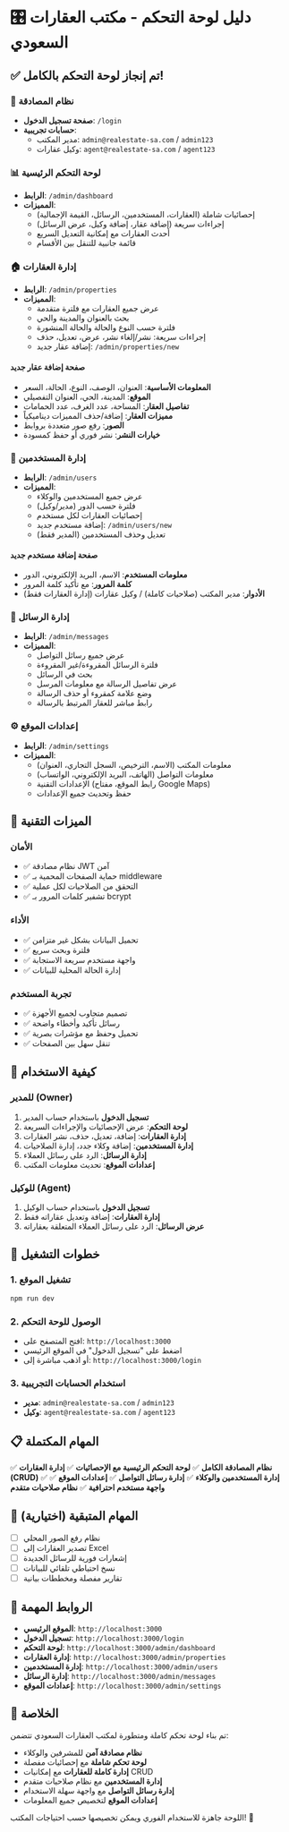 # 🎛️ دليل لوحة التحكم - مكتب العقارات السعودي

## ✅ تم إنجاز لوحة التحكم بالكامل!

### 🔐 نظام المصادقة
- **صفحة تسجيل الدخول**: `/login`
- **حسابات تجريبية**:
  - مدير المكتب: `admin@realestate-sa.com` / `admin123`
  - وكيل عقارات: `agent@realestate-sa.com` / `agent123`

### 📊 لوحة التحكم الرئيسية
- **الرابط**: `/admin/dashboard`
- **المميزات**:
  - إحصائيات شاملة (العقارات، المستخدمين، الرسائل، القيمة الإجمالية)
  - إجراءات سريعة (إضافة عقار، إضافة وكيل، عرض الرسائل)
  - أحدث العقارات مع إمكانية التعديل السريع
  - قائمة جانبية للتنقل بين الأقسام

### 🏠 إدارة العقارات
- **الرابط**: `/admin/properties`
- **المميزات**:
  - عرض جميع العقارات مع فلترة متقدمة
  - بحث بالعنوان والمدينة والحي
  - فلترة حسب النوع والحالة والحالة المنشورة
  - إجراءات سريعة: نشر/إلغاء نشر، عرض، تعديل، حذف
  - إضافة عقار جديد: `/admin/properties/new`

#### صفحة إضافة عقار جديد
- **المعلومات الأساسية**: العنوان، الوصف، النوع، الحالة، السعر
- **الموقع**: المدينة، الحي، العنوان التفصيلي
- **تفاصيل العقار**: المساحة، عدد الغرف، عدد الحمامات
- **مميزات العقار**: إضافة/حذف المميزات ديناميكياً
- **الصور**: رفع صور متعددة بروابط
- **خيارات النشر**: نشر فوري أو حفظ كمسودة

### 👥 إدارة المستخدمين
- **الرابط**: `/admin/users`
- **المميزات**:
  - عرض جميع المستخدمين والوكلاء
  - فلترة حسب الدور (مدير/وكيل)
  - إحصائيات العقارات لكل مستخدم
  - إضافة مستخدم جديد: `/admin/users/new`
  - تعديل وحذف المستخدمين (المدير فقط)

#### صفحة إضافة مستخدم جديد
- **معلومات المستخدم**: الاسم، البريد الإلكتروني، الدور
- **كلمة المرور**: مع تأكيد كلمة المرور
- **الأدوار**: مدير المكتب (صلاحيات كاملة) / وكيل عقارات (إدارة العقارات فقط)

### 💬 إدارة الرسائل
- **الرابط**: `/admin/messages`
- **المميزات**:
  - عرض جميع رسائل التواصل
  - فلترة الرسائل المقروءة/غير المقروءة
  - بحث في الرسائل
  - عرض تفاصيل الرسالة مع معلومات المرسل
  - وضع علامة كمقروء أو حذف الرسالة
  - رابط مباشر للعقار المرتبط بالرسالة

### ⚙️ إعدادات الموقع
- **الرابط**: `/admin/settings`
- **المميزات**:
  - معلومات المكتب (الاسم، الترخيص، السجل التجاري، العنوان)
  - معلومات التواصل (الهاتف، البريد الإلكتروني، الواتساب)
  - الإعدادات التقنية (رابط الموقع، مفتاح Google Maps)
  - حفظ وتحديث جميع الإعدادات

## 🔧 الميزات التقنية

### الأمان
- ✅ نظام مصادقة JWT آمن
- ✅ حماية الصفحات المحمية بـ middleware
- ✅ التحقق من الصلاحيات لكل عملية
- ✅ تشفير كلمات المرور بـ bcrypt

### الأداء
- ✅ تحميل البيانات بشكل غير متزامن
- ✅ فلترة وبحث سريع
- ✅ واجهة مستخدم سريعة الاستجابة
- ✅ إدارة الحالة المحلية للبيانات

### تجربة المستخدم
- ✅ تصميم متجاوب لجميع الأجهزة
- ✅ رسائل تأكيد وأخطاء واضحة
- ✅ تحميل وحفظ مع مؤشرات بصرية
- ✅ تنقل سهل بين الصفحات

## 📱 كيفية الاستخدام

### للمدير (Owner)
1. **تسجيل الدخول** باستخدام حساب المدير
2. **لوحة التحكم**: عرض الإحصائيات والإجراءات السريعة
3. **إدارة العقارات**: إضافة، تعديل، حذف، نشر العقارات
4. **إدارة المستخدمين**: إضافة وكلاء جدد، إدارة الصلاحيات
5. **إدارة الرسائل**: الرد على رسائل العملاء
6. **إعدادات الموقع**: تحديث معلومات المكتب

### للوكيل (Agent)
1. **تسجيل الدخول** باستخدام حساب الوكيل
2. **إدارة العقارات**: إضافة وتعديل عقاراته فقط
3. **عرض الرسائل**: الرد على رسائل العملاء المتعلقة بعقاراته

## 🚀 خطوات التشغيل

### 1. تشغيل الموقع
```bash
npm run dev
```

### 2. الوصول للوحة التحكم
- افتح المتصفح على: `http://localhost:3000`
- اضغط على "تسجيل الدخول" في الموقع الرئيسي
- أو اذهب مباشرة إلى: `http://localhost:3000/login`

### 3. استخدام الحسابات التجريبية
- **مدير**: `admin@realestate-sa.com` / `admin123`
- **وكيل**: `agent@realestate-sa.com` / `agent123`

## 📋 المهام المكتملة

✅ **نظام المصادقة الكامل**
✅ **لوحة التحكم الرئيسية مع الإحصائيات**
✅ **إدارة العقارات (CRUD)**
✅ **إدارة المستخدمين والوكلاء**
✅ **إدارة رسائل التواصل**
✅ **إعدادات الموقع**
✅ **واجهة مستخدم احترافية**
✅ **نظام صلاحيات متقدم**

## 🎯 المهام المتبقية (اختيارية)

- [ ] نظام رفع الصور المحلي
- [ ] تصدير العقارات إلى Excel
- [ ] إشعارات فورية للرسائل الجديدة
- [ ] نسخ احتياطي تلقائي للبيانات
- [ ] تقارير مفصلة ومخططات بيانية

## 🔗 الروابط المهمة

- **الموقع الرئيسي**: `http://localhost:3000`
- **تسجيل الدخول**: `http://localhost:3000/login`
- **لوحة التحكم**: `http://localhost:3000/admin/dashboard`
- **إدارة العقارات**: `http://localhost:3000/admin/properties`
- **إدارة المستخدمين**: `http://localhost:3000/admin/users`
- **إدارة الرسائل**: `http://localhost:3000/admin/messages`
- **إعدادات الموقع**: `http://localhost:3000/admin/settings`

## 🎉 الخلاصة

تم بناء لوحة تحكم كاملة ومتطورة لمكتب العقارات السعودي تتضمن:

- **نظام مصادقة آمن** للمشرفين والوكلاء
- **لوحة تحكم شاملة** مع إحصائيات مفصلة
- **إدارة كاملة للعقارات** مع إمكانيات CRUD
- **إدارة المستخدمين** مع نظام صلاحيات متقدم
- **إدارة رسائل التواصل** مع واجهة سهلة الاستخدام
- **إعدادات الموقع** لتخصيص جميع المعلومات

اللوحة جاهزة للاستخدام الفوري ويمكن تخصيصها حسب احتياجات المكتب! 🚀

